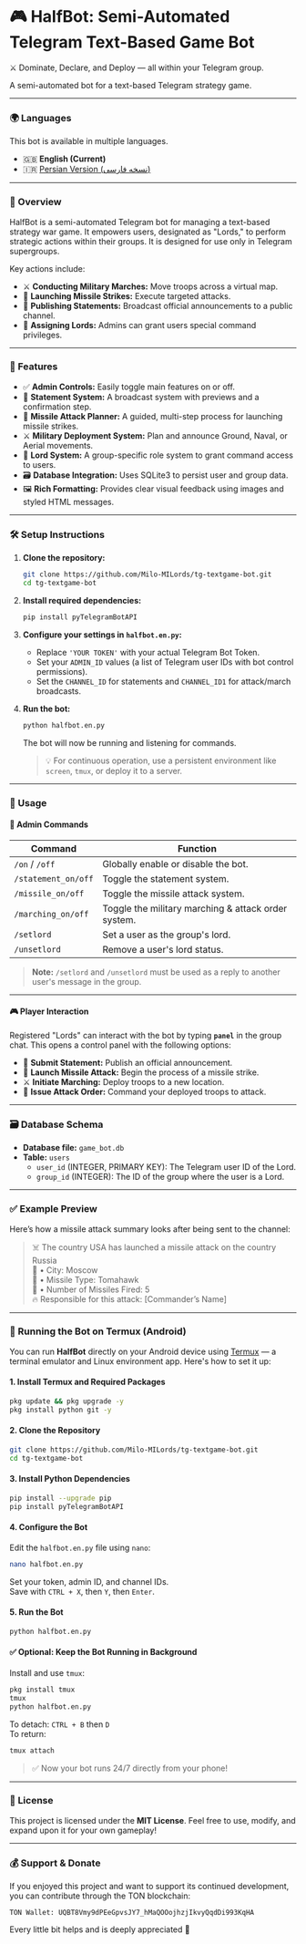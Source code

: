 # 🎮 HalfBot: Semi-Automated Telegram Text-Based Game Bot
⚔️ Dominate, Declare, and Deploy — all within your Telegram group.

A semi-automated bot for a text-based Telegram strategy game.

---

### 🌍 Languages
This bot is available in multiple languages.
* 🇬🇧 **English (Current)**
* 🇮🇷 [Persian Version (نسخه فارسی)](README.fa.md)

---

### 📌 Overview
HalfBot is a semi-automated Telegram bot for managing a text-based strategy war game. It empowers users, designated as "Lords," to perform strategic actions within their groups. It is designed for use only in Telegram supergroups.

Key actions include:
* ⚔️ **Conducting Military Marches:** Move troops across a virtual map.
* 🚀 **Launching Missile Strikes:** Execute targeted attacks.
* 📢 **Publishing Statements:** Broadcast official announcements to a public channel.
* 👑 **Assigning Lords:** Admins can grant users special command privileges.

---

### 🚀 Features
* ✅ **Admin Controls:** Easily toggle main features on or off.
* 📢 **Statement System:** A broadcast system with previews and a confirmation step.
* 🚀 **Missile Attack Planner:** A guided, multi-step process for launching missile strikes.
* ⚔️ **Military Deployment System:** Plan and announce Ground, Naval, or Aerial movements.
* 👑 **Lord System:** A group-specific role system to grant command access to users.
* 🗃 **Database Integration:** Uses SQLite3 to persist user and group data.
* 🖼 **Rich Formatting:** Provides clear visual feedback using images and styled HTML messages.

---

### 🛠 Setup Instructions

1. **Clone the repository:**
   ```bash
   git clone https://github.com/Milo-MILords/tg-textgame-bot.git
   cd tg-textgame-bot
   ```

2. **Install required dependencies:**
   ```bash
   pip install pyTelegramBotAPI
   ```

3. **Configure your settings in `halfbot.en.py`:**
   * Replace `'YOUR TOKEN'` with your actual Telegram Bot Token.
   * Set your `ADMIN_ID` values (a list of Telegram user IDs with bot control permissions).
   * Set the `CHANNEL_ID` for statements and `CHANNEL_ID1` for attack/march broadcasts.

4. **Run the bot:**
   ```bash
   python halfbot.en.py
   ```
   The bot will now be running and listening for commands.  
   > 💡 For continuous operation, use a persistent environment like `screen`, `tmux`, or deploy it to a server.

---

### 🧪 Usage

#### 🔧 Admin Commands
| Command               | Function                                           |
| --------------------- | -------------------------------------------------- |
| `/on` / `/off`        | Globally enable or disable the bot.                |
| `/statement_on/off`   | Toggle the statement system.                       |
| `/missile_on/off`     | Toggle the missile attack system.                  |
| `/marching_on/off`    | Toggle the military marching & attack order system.|
| `/setlord`            | Set a user as the group's lord.                    |
| `/unsetlord`          | Remove a user's lord status.                       |

> **Note:** `/setlord` and `/unsetlord` must be used as a reply to another user's message in the group.

---

#### 🎮 Player Interaction

Registered "Lords" can interact with the bot by typing **`panel`** in the group chat. This opens a control panel with the following options:

* 🙌 **Submit Statement:** Publish an official announcement.
* 🚀 **Launch Missile Attack:** Begin the process of a missile strike.
* ⚔️ **Initiate Marching:** Deploy troops to a new location.
* 🚨 **Issue Attack Order:** Command your deployed troops to attack.

---

### 🗃 Database Schema
* **Database file:** `game_bot.db`
* **Table:** `users`
  * `user_id` (INTEGER, PRIMARY KEY): The Telegram user ID of the Lord.
  * `group_id` (INTEGER): The ID of the group where the user is a Lord.

---

### ✅ Example Preview

Here’s how a missile attack summary looks after being sent to the channel:

> ☠️ The country USA has launched a missile attack on the country Russia  
> 🏢 • City: Moscow  
> 🚀 • Missile Type: Tomahawk  
> 🚀 • Number of Missiles Fired: 5  
> 🔥 Responsible for this attack: [Commander’s Name]

---

### 📱 Running the Bot on Termux (Android)

You can run **HalfBot** directly on your Android device using [Termux](https://f-droid.org/packages/com.termux/) — a terminal emulator and Linux environment app. Here's how to set it up:

#### 1. Install Termux and Required Packages
```bash
pkg update && pkg upgrade -y
pkg install python git -y
```

#### 2. Clone the Repository
```bash
git clone https://github.com/Milo-MILords/tg-textgame-bot.git
cd tg-textgame-bot
```

#### 3. Install Python Dependencies
```bash
pip install --upgrade pip
pip install pyTelegramBotAPI
```

#### 4. Configure the Bot
Edit the `halfbot.en.py` file using `nano`:
```bash
nano halfbot.en.py
```
Set your token, admin ID, and channel IDs.  
Save with `CTRL + X`, then `Y`, then `Enter`.

#### 5. Run the Bot
```bash
python halfbot.en.py
```

#### ✅ Optional: Keep the Bot Running in Background
Install and use `tmux`:
```bash
pkg install tmux
tmux
python halfbot.en.py
```

To detach: `CTRL + B` then `D`  
To return:  
```bash
tmux attach
```

> ✅ Now your bot runs 24/7 directly from your phone!

---

### 📜 License
This project is licensed under the **MIT License**. Feel free to use, modify, and expand upon it for your own gameplay!

---

### 💰 Support & Donate

If you enjoyed this project and want to support its continued development, you can contribute through the TON blockchain:

```
TON Wallet: UQBT8Vmy9dPEeGpvsJY7_hMaQOOojhzjIkvyQqdDi993KqHA
```

Every little bit helps and is deeply appreciated 🙏